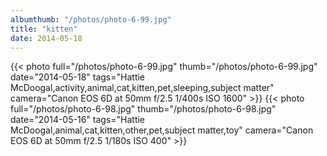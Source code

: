 ```yaml
---
albumthumb: "/photos/photo-6-99.jpg"
title: "kitten"
date: 2014-05-18
---
```

{{< photo full="/photos/photo-6-99.jpg" thumb="/photos/photo-6-99.jpg" date="2014-05-18" tags="Hattie McDoogal,activity,animal,cat,kitten,pet,sleeping,subject matter" camera="Canon EOS 6D at 50mm f/2.5 1/400s ISO 1600" >}}
{{< photo full="/photos/photo-6-98.jpg" thumb="/photos/photo-6-98.jpg" date="2014-05-16" tags="Hattie McDoogal,animal,cat,kitten,other,pet,subject matter,toy" camera="Canon EOS 6D at 50mm f/2.5 1/180s ISO 400" >}}
